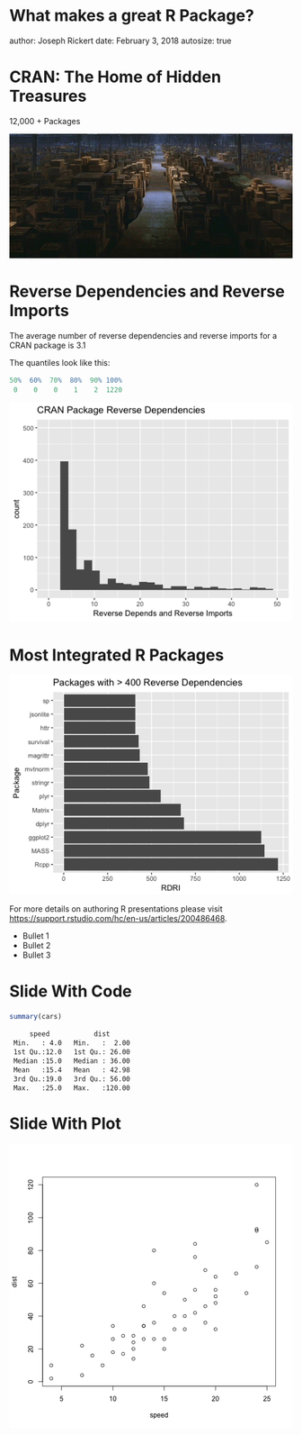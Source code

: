 What makes a great R Package?
========================================================
author: Joseph Rickert
date: February 3, 2018
autosize: true

CRAN: The Home of Hidden Treasures
========================================================

12,000 + Packages

![](warehouse2.png)

Reverse Dependencies and Reverse Imports
========================================================
The average number of reverse dependencies and reverse imports for a CRAN package is 3.1

The quantiles look like this:

```r
50%  60%  70%  80%  90% 100% 
 0    0    0    1    2  1220 
```   

![](CRAN_RDRI.png)

Most Integrated R Packages
========================================================

![](TopRDRI.png)

For more details on authoring R presentations please visit <https://support.rstudio.com/hc/en-us/articles/200486468>.

- Bullet 1
- Bullet 2
- Bullet 3

Slide With Code
========================================================


```r
summary(cars)
```

```
     speed           dist       
 Min.   : 4.0   Min.   :  2.00  
 1st Qu.:12.0   1st Qu.: 26.00  
 Median :15.0   Median : 36.00  
 Mean   :15.4   Mean   : 42.98  
 3rd Qu.:19.0   3rd Qu.: 56.00  
 Max.   :25.0   Max.   :120.00  
```

Slide With Plot
========================================================

![plot of chunk unnamed-chunk-2](JBR_Talk-figure/unnamed-chunk-2-1.png)
